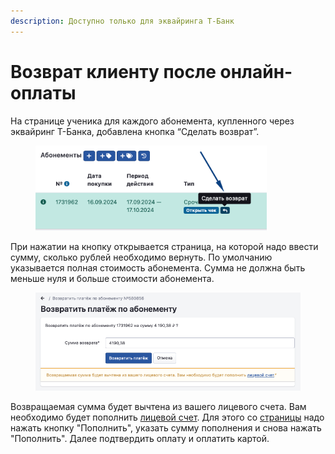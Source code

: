 ```yaml
---
description: Доступно только для эквайринга Т-Банк
---
```


# Возврат клиенту после онлайн-оплаты

На странице ученика для каждого абонемента, купленного через эквайринг Т-Банка, добавлена кнопка “Сделать возврат”.&#x20;

<figure><img src="../.gitbook/assets/image.png" alt="" width="370"><figcaption></figcaption></figure>

При нажатии на кнопку открывается страница, на которой надо ввести сумму, сколько рублей необходимо вернуть. По умолчанию указывается полная стоимость абонемента. Сумма не должна быть меньше нуля и больше стоимости абонемента.

<figure><img src="../.gitbook/assets/image (1).png" alt="" width="563"><figcaption></figcaption></figure>

Возвращаемая сумма будет вычтена из вашего лицевого счета. Вам необходимо будет пополнить [лицевой счет](https://education-erp.com/ru/Purse). Для этого со [страницы](https://education-erp.com/ru/Purse) надо нажать кнопку "Пополнить", указать сумму пополнения и снова нажать "Пополнить". Далее подтвердить оплату и оплатить картой.&#x20;
